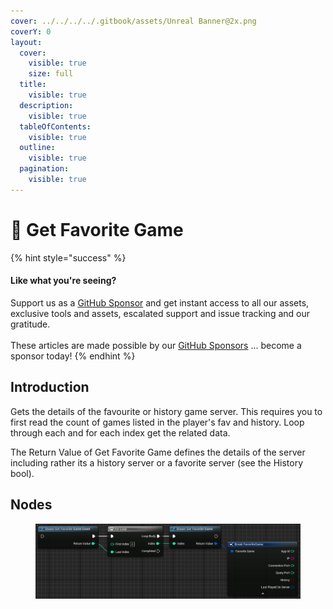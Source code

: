 ```yaml
---
cover: ../../../../.gitbook/assets/Unreal Banner@2x.png
coverY: 0
layout:
  cover:
    visible: true
    size: full
  title:
    visible: true
  description:
    visible: true
  tableOfContents:
    visible: true
  outline:
    visible: true
  pagination:
    visible: true
---
```


# 🔵 Get Favorite Game

{% hint style="success" %}
#### Like what you're seeing?

Support us as a [GitHub Sponsor](../../../../become-a-sponsor/) and get instant access to all our assets, exclusive tools and assets, escalated support and issue tracking and our gratitude.\
\
These articles are made possible by our [GitHub Sponsors](../../../../become-a-sponsor/) ... become a sponsor today!
{% endhint %}

## Introduction

Gets the details of the favourite or history game server. This requires you to first read the count of games listed in the player's fav and history. Loop through each and for each index get the related data.&#x20;

The Return Value of Get Favorite Game defines the details of the server including rather its a history server or a favorite server (see the History bool).

## Nodes

<figure><img src="../../../../.gitbook/assets/image (136).png" alt=""><figcaption></figcaption></figure>
